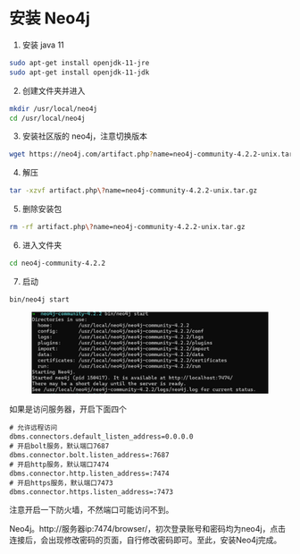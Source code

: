 # 安装 Neo4j

1. 安装 java 11

```bash
sudo apt-get install openjdk-11-jre
sudo apt-get install openjdk-11-jdk
```

2. 创建文件夹并进入

```bash
mkdir /usr/local/neo4j
cd /usr/local/neo4j
```

3. 安装社区版的 neo4j，注意切换版本

```bash
wget https://neo4j.com/artifact.php?name=neo4j-community-4.2.2-unix.tar.gz
```

4. 解压

```bash
tar -xzvf artifact.php\?name=neo4j-community-4.2.2-unix.tar.gz
```

5. 删除安装包

```bash
rm -rf artifact.php\?name=neo4j-community-4.2.2-unix.tar.gz
```

6. 进入文件夹

```bash
cd neo4j-community-4.2.2
```

7. 启动

```bash
bin/neo4j start
```

<figure><img src="../.gitbook/assets/image.png" alt=""><figcaption></figcaption></figure>

如果是访问服务器，开启下面四个

```apacheconf
# 允许远程访问
dbms.connectors.default_listen_address=0.0.0.0
# 开启bolt服务，默认端口7687
dbms.connector.bolt.listen_address=:7687
# 开启http服务，默认端口7474
dbms.connector.http.listen_address=:7474
# 开启https服务，默认端口7473
dbms.connector.https.listen_address=:7473
```

注意开启一下防火墙，不然端口可能访问不到。

Neo4j。http://服务器ip:7474/browser/，初次登录账号和密码均为neo4j，点击连接后，会出现修改密码的页面，自行修改密码即可。至此，安装Neo4j完成。

